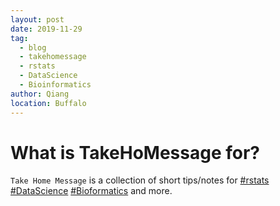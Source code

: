 ```yaml
---
layout: post
date: 2019-11-29
tag: 
  - blog
  - takehomessage
  - rstats
  - DataScience
  - Bioinformatics
author: Qiang
location: Buffalo
---
```


# What is TakeHoMessage for?

`Take Home Message` is a collection of short tips/notes for [#rstats](/tag/rstats/) [#DataScience](/tag/DataScience) [#Bioformatics](/tag/Bioinformatics) and more.
